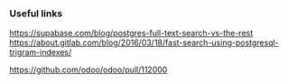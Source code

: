 ### Useful links

https://supabase.com/blog/postgres-full-text-search-vs-the-rest
https://about.gitlab.com/blog/2016/03/18/fast-search-using-postgresql-trigram-indexes/

https://github.com/odoo/odoo/pull/112000
